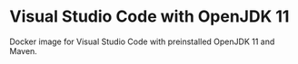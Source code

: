 # Visual Studio Code with OpenJDK 11
Docker image for Visual Studio Code with preinstalled OpenJDK 11 and Maven.
